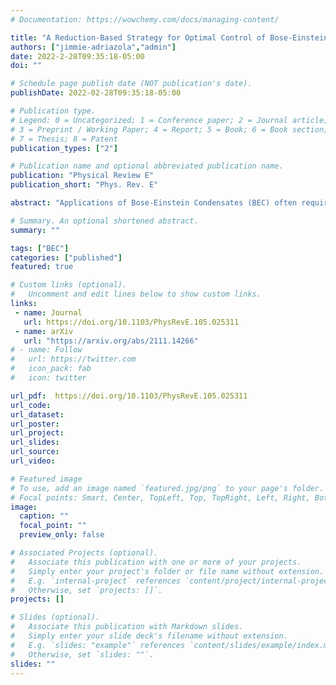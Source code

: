 ```yaml
---
# Documentation: https://wowchemy.com/docs/managing-content/

title: "A Reduction-Based Strategy for Optimal Control of Bose-Einstein Condensates"
authors: ["jimmie-adriazola","admin"]
date: 2022-2-28T09:35:18-05:00
doi: ""

# Schedule page publish date (NOT publication's date).
publishDate: 2022-02-28T09:35:18-05:00

# Publication type.
# Legend: 0 = Uncategorized; 1 = Conference paper; 2 = Journal article;
# 3 = Preprint / Working Paper; 4 = Report; 5 = Book; 6 = Book section;
# 7 = Thesis; 8 = Patent
publication_types: ["2"]

# Publication name and optional abbreviated publication name.
publication: "Physical Review E"
publication_short: "Phys. Rev. E"

abstract: "Applications of Bose-Einstein Condensates (BEC) often require that the condensate be prepared in a specific complex state. Optimal control is a reliable framework to prepare such a state while avoiding undesirable excitations, and, when applied to the time-dependent Gross-Pitaevskii Equation (GPE) model of BEC in multiple space dimensions, results in a large computational problem. We propose a control method based on first reducing the problem, using a Galerkin expansion, from a PDE to a low-dimensional Hamiltonian ODE system. We then apply a two-stage hybrid control strategy. At the first stage, we approximate the control using a second Galerkin-like method known as CRAB to derive a finite-dimensional nonlinear programming problem, which we solve with a differential evolution (DE) algorithm. This search method then yields a candidate local minimum which we further refine using a variant of gradient descent. This hybrid strategy allows us to greatly reduce excitations both in the reduced model and the full GPE system."

# Summary. An optional shortened abstract.
summary: ""

tags: ["BEC"]
categories: ["published"]
featured: true

# Custom links (optional).
#   Uncomment and edit lines below to show custom links.
links:
 - name: Journal
   url: https://doi.org/10.1103/PhysRevE.105.025311
 - name: arXiv
   url: "https://arxiv.org/abs/2111.14266"
# - name: Follow
#   url: https://twitter.com
#   icon_pack: fab
#   icon: twitter

url_pdf:  https://doi.org/10.1103/PhysRevE.105.025311
url_code:
url_dataset:
url_poster:
url_project:
url_slides:
url_source:
url_video:

# Featured image
# To use, add an image named `featured.jpg/png` to your page's folder. 
# Focal points: Smart, Center, TopLeft, Top, TopRight, Left, Right, BottomLeft, Bottom, BottomRight.
image:
  caption: ""
  focal_point: ""
  preview_only: false

# Associated Projects (optional).
#   Associate this publication with one or more of your projects.
#   Simply enter your project's folder or file name without extension.
#   E.g. `internal-project` references `content/project/internal-project/index.md`.
#   Otherwise, set `projects: []`.
projects: []

# Slides (optional).
#   Associate this publication with Markdown slides.
#   Simply enter your slide deck's filename without extension.
#   E.g. `slides: "example"` references `content/slides/example/index.md`.
#   Otherwise, set `slides: ""`.
slides: ""
---
```


